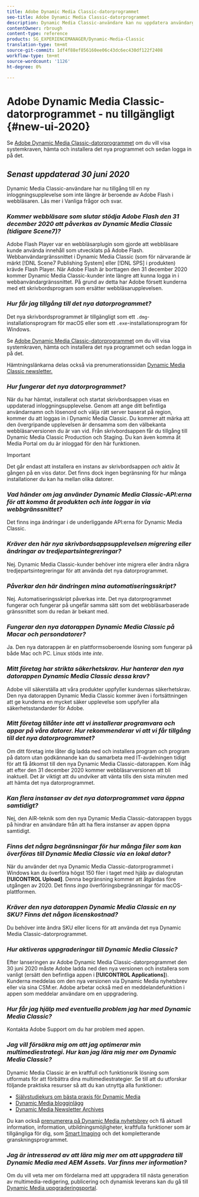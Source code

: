 ```yaml
---
title: Adobe Dynamic Media Classic-datorprogrammet
seo-title: Adobe Dynamic Media Classic-datorprogrammet
description: Dynamic Media Classic-användare kan nu uppdatera användargränssnittet helt. Upplevelsen ger en uppdaterad inloggning med länkar till värdefulla resurser, och den här uppdateringen är inte längre beroende av Adobe Flash i webbläsaren.
contentOwner: rbrough
content-type: reference
products: SG_EXPERIENCEMANAGER/Dynamic-Media-Classic
translation-type: tm+mt
source-git-commit: 1df4f88ef856160ee06c43dc6ec430df122f2408
workflow-type: tm+mt
source-wordcount: '1126'
ht-degree: 0%

---
```



# Adobe Dynamic Media Classic-datorprogrammet - nu tillgängligt {#new-ui-2020}

Se [Adobe Dynamic Media Classic-datorprogrammet](/help/dynamic-media-classic-desktop-app.md) om du vill visa systemkraven, hämta och installera det nya programmet och sedan logga in på det.

## _Senast uppdaterad 30 juni 2020_

Dynamic Media Classic-användare har nu tillgång till en ny inloggningsupplevelse som inte längre är beroende av Adobe Flash i webbläsaren. Läs mer i Vanliga frågor och svar.

### **_Kommer webbläsare som slutar stödja Adobe Flash den 31 december 2020 att påverkas av Dynamic Media Classic (tidigare Scene7)?_**

Adobe Flash Player var en webbläsarplugin som gjorde att webbläsare kunde använda innehåll som utvecklats på Adobe Flash. Webbanvändargränssnittet i Dynamic Media Classic (som för närvarande är märkt [!DNL Scene7 Publishing System] eller [!DNL SPS] i produkten) krävde Flash Player. När Adobe Flash är borttagen den 31 december 2020 kommer Dynamic Media Classic-kunder inte längre att kunna logga in i webbanvändargränssnittet. På grund av detta har Adobe försett kunderna med ett skrivbordsprogram som ersätter webbläsarupplevelsen.

### **_Hur får jag tillgång till det nya datorprogrammet?_**

Det nya skrivbordsprogrammet är tillgängligt som ett `.dmg`-installationsprogram för macOS eller som ett `.exe`-installationsprogram för Windows.

Se [Adobe Dynamic Media Classic-datorprogrammet](/help/dynamic-media-classic-desktop-app.md) om du vill visa systemkraven, hämta och installera det nya programmet och sedan logga in på det.

Hämtningslänkarna delas också via prenumerationssidan [Dynamic Media Classic newsletter.](https://www.adobe.com/subscription/dynamic-media-newsletter.html)

### **_Hur fungerar det nya datorprogrammet?_**

När du har hämtat, installerat och startat skrivbordsappen visas en uppdaterad inloggningsupplevelse. Genom att ange ditt befintliga användarnamn och lösenord och välja rätt server baserat på region, kommer du att loggas in i Dynamic Media Classic. Du kommer att märka att den övergripande upplevelsen är densamma som den välbekanta webbläsarversionen du är van vid. Från skrivbordsappen får du tillgång till Dynamic Media Classic Production och Staging. Du kan även komma åt Media Portal om du är inloggad för den här funktionen.

>[!IMPORTANT]
>
>Det går endast att installera en instans av skrivbordsappen *och* aktiv åt gången på en viss dator. Det finns dock ingen begränsning för hur många installationer du kan ha mellan olika datorer.

### **_Vad händer om jag använder Dynamic Media Classic-API:erna för att komma åt produkten och inte loggar in via webbgränssnittet?_**

Det finns inga ändringar i de underliggande API:erna för Dynamic Media Classic.

### **_Kräver den här nya skrivbordsappsupplevelsen migrering eller ändringar av tredjepartsintegreringar?_**

Nej. Dynamic Media Classic-kunder behöver inte migrera eller ändra några tredjepartsintegreringar för att använda det nya datorprogrammet.

### **_Påverkar den här ändringen mina automatiseringsskript?_**

Nej. Automatiseringsskript påverkas inte. Det nya datorprogrammet fungerar och fungerar på ungefär samma sätt som det webbläsarbaserade gränssnittet som du redan är bekant med.

### **_Fungerar den nya datorappen Dynamic Media Classic på Macar och persondatorer?_**

Ja. Den nya datorappen är en plattformsoberoende lösning som fungerar på både Mac och PC. Linux stöds inte *inte*.

### **_Mitt företag har strikta säkerhetskrav. Hur hanterar den nya datorappen Dynamic Media Classic dessa krav?_**

Adobe vill säkerställa att våra produkter uppfyller kundernas säkerhetskrav. Den nya datorappen Dynamic Media Classic kommer även i fortsättningen att ge kunderna en mycket säker upplevelse som uppfyller alla säkerhetsstandarder för Adobe.

### **_Mitt företag tillåter inte att vi installerar programvara och appar på våra datorer. Hur rekommenderar vi att vi får tillgång till det nya datorprogrammet?_**

Om ditt företag inte låter dig ladda ned och installera program och program på datorn utan godkännande kan du samarbeta med IT-avdelningen tidigt för att få åtkomst till den nya Dynamic Media Classic-datorappen. Kom ihåg att efter den 31 december 2020 kommer webbläsarversionen att bli inaktuell. Det är viktigt att du undviker att vänta tills den sista minuten med att hämta det nya datorprogrammet.

### **_Kan flera instanser av det nya datorprogrammet vara öppna samtidigt?_**

Nej, den AIR-teknik som den nya Dynamic Media Classic-datorappen byggs på hindrar en användare från att ha flera instanser av appen öppna samtidigt.

### **_Finns det några begränsningar för hur många filer som kan överföras till Dynamic Media Classic via en lokal dator?_**

När du använder det nya Dynamic Media Classic-datorprogrammet i Windows kan du överföra högst 150 filer i taget med hjälp av dialogrutan **[!UICONTROL Upload]**. Denna begränsning kommer att åtgärdas före utgången av 2020. Det finns *inga* överföringsbegränsningar för macOS-plattformen.

### **_Kräver den nya datorappen Dynamic Media Classic en ny SKU? Finns det någon licenskostnad?_**

Du behöver inte ändra SKU eller licens för att använda det nya Dynamic Media Classic-datorprogrammet.

### **_Hur aktiveras uppgraderingar till Dynamic Media Classic?_**

Efter lanseringen av Adobe Dynamic Media Classic-datorprogrammet den 30 juni 2020 måste Adobe ladda ned den nya versionen och installera som vanligt (ersätt den befintliga appen i **[!UICONTROL Applications]**). Kunderna meddelas om den nya versionen via Dynamic Media nyhetsbrev eller via sina CSM:er. Adobe arbetar också med en meddelandefunktion i appen som meddelar användare om en uppgradering.

### **_Hur får jag hjälp med eventuella problem jag har med Dynamic Media Classic?_**

Kontakta Adobe Support om du har problem med appen.

### **_Jag vill försäkra mig om att jag optimerar min multimediestrategi. Hur kan jag lära mig mer om Dynamic Media Classic?_**

Dynamic Media Classic är en kraftfull och funktionsrik lösning som utformats för att förbättra dina multimediestrategier. Se till att du utforskar följande praktiska resurser så att du kan utnyttja alla funktioner:

* [Självstudiekurs om bästa praxis för Dynamic Media](https://docs.adobe.com/content/help/en/experience-manager-learn/dynamic-media-classic-tutorial/overview.html)
* [Dynamic Media blogginlägg](https://theblog.adobe.com/tag/dynamic-media/)
* [Dynamic Media Newsletter Archives](https://docs.adobe.com/content/help/en/dynamic-media-classic/using/dynamic-media-newsletter.html)

Du kan också [prenumerera på Dynamic Media nyhetsbrev](https://www.adobe.com/subscription/dynamic-media-newsletter.html) och få aktuell information, information, utbildningsmöjligheter, kraftfulla funktioner som är tillgängliga för dig, som [Smart Imaging](https://helpx.adobe.com/experience-manager/6-3/assets/using/imaging-faq.html) och det kompletterande granskningsprogrammet.

### **_Jag är intresserad av att lära mig mer om att uppgradera till Dynamic Media med AEM Assets. Var finns mer information?_**

Om du vill veta mer om fördelarna med att uppgradera till nästa generation av multimedia-redigering, publicering och dynamisk leverans kan du gå till [Dynamic Media uppgraderingsportal](http://exploreadobe.com/dynamic-media-upgrade/).


<!-- SAVE - OLD LINK TO BEST PRACTICES GUIDE IN PDF https://www.adobe.com/content/dam/www/us/en/marketing/experience-manager-assets/dynamic-media/adobe-dynamic-media-classic-best-practices-guide.pdf -->

